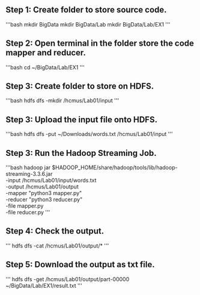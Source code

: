 ## Step 1: Create folder to store source code.
'''bash
mkdir BigData
mkdir BigData/Lab
mkdir BigData/Lab/EX1
'''

## Step 2: Open terminal in the folder store the code mapper and reducer.
'''bash
cd ~/BigData/Lab/EX1
'''

## Step 3: Create folder to store on HDFS.
'''bash
hdfs dfs -mkdir /hcmus/Lab01/input
'''

## Step 3: Upload the input file onto HDFS.
'''bash
hdfs dfs -put ~/Downloads/words.txt /hcmus/Lab01/input
'''

## Step 3: Run the Hadoop Streaming Job.
'''bash
hadoop jar $HADOOP_HOME/share/hadoop/tools/lib/hadoop-streaming-3.3.6.jar \
    -input /hcmus/Lab01/input/words.txt \
    -output /hcmus/Lab01/output \
    -mapper "python3 mapper.py" \
    -reducer "python3 reducer.py" \
    -file mapper.py \
    -file reducer.py
'''

## Step 4: Check the output.
'''
hdfs dfs -cat /hcmus/Lab01/output/*
'''

## Step 5: Download the output as txt file.
'''
hdfs dfs -get /hcmus/Lab01/output/part-00000 ~/BigData/Lab/EX1/result.txt
'''
